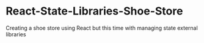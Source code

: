 # React-State-Libraries-Shoe-Store
Creating a shoe store using React but this time with managing state external libraries
